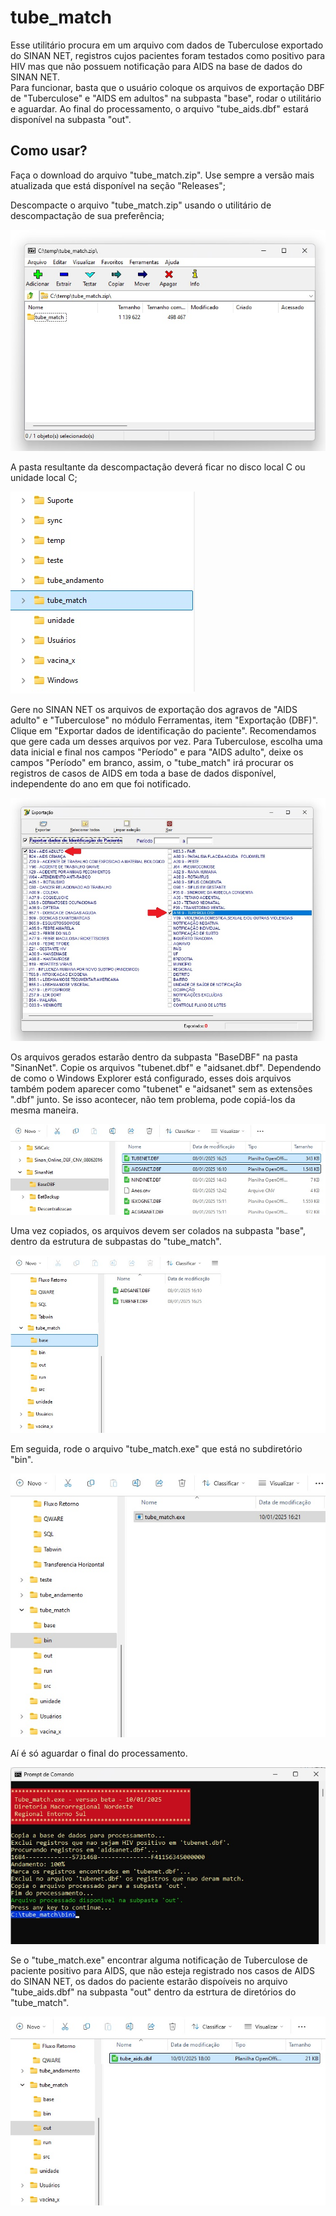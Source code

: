 # tube_match  

Esse utilitário procura em um arquivo com dados de Tuberculose exportado do SINAN NET, registros cujos pacientes foram testados como positivo para HIV mas que não possuem notificação para AIDS na base de dados do SINAN NET.  
Para funcionar, basta que o usuário coloque os arquivos de exportação DBF de "Tuberculose" e "AIDS em adultos" na subpasta "base", rodar o utilitário e aguardar. Ao final do processamento, o arquivo "tube_aids.dbf" estará disponível na subpasta "out".

## Como usar?  

Faça o download do arquivo "tube_match.zip". Use sempre a versão mais atualizada que está disponível na seção "Releases";  

Descompacte o arquivo "tube_match.zip" usando o utilitário de descompactação de sua preferência;  

![x](/pictures/tube_match_pic1.jpg)  

A pasta resultante da descompactação deverá ficar no disco local C ou unidade local C;  

![x](/pictures/tube_match_pic2.jpg)  

Gere no SINAN NET os arquivos de exportação dos agravos de "AIDS adulto" e "Tuberculose" no módulo Ferramentas, item "Exportação (DBF)". Clique em "Exportar dados de identificação do paciente". Recomendamos que gere cada um desses arquivos por vez. Para Tuberculose, escolha uma data inicial e final nos campos "Período" e para "AIDS adulto", deixe os campos "Período" em branco, assim, o "tube_match" irá procurar os registros de casos de AIDS em toda a base de dados disponível, independente do ano em que foi notificado.  

![x](/pictures/tube_match_pic3.jpg)  

Os arquivos gerados estarão dentro da subpasta "BaseDBF" na pasta "SinanNet". Copie os arquivos "tubenet.dbf" e "aidsanet.dbf". Dependendo de como o Windows Explorer está configurado, esses dois arquivos também podem aparecer como "tubenet" e "aidsanet" sem as extensões ".dbf" junto. Se isso acontecer, não tem problema, pode copiá-los da mesma maneira.

![x](/pictures/tube_match_pic4.jpg)  

Uma vez copiados, os arquivos devem ser colados na subpasta "base", dentro da estrutura de subpastas do "tube_match".  

![x](/pictures/tube_match_pic5.jpg)  

Em seguida, rode o arquivo "tube_match.exe" que está no subdiretório "bin".  

![x](/pictures/tube_match_pic6.jpg)  

Aí é só aguardar o final do processamento.  

![x](/pictures/tube_match_pic7.jpg)  

Se o "tube_match.exe" encontrar alguma notificação de Tuberculose de paciente positivo para AIDS, que não esteja registrado nos casos de AIDS do SINAN NET, os dados do paciente estarão dispoíveis no arquivo "tube_aids.dbf" na subpasta "out" dentro da estrtura de diretórios do "tube_match".  

![x](/pictures/tube_match_pic8.jpg)  











